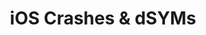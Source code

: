 ---
title: iOS Crashes & dSYMs
icon: fas fa-bug
position: 2
content_markdown: |-
  **Inapptics SDK** captures all crashes that occur in the app. A crash report contains backtraces with memory addresses that are not human-readable.

  ---

  ##### Symbolication

  In order to convert memory addresses into human-readable function names and line numbers, they need to be **symbolicated** first. In order to **symbolicate** a crash file, the matching **dSYM** file (generated during the build process of the binary) is required.

  ![Upload dSYM](images/upload-dsym-button.png)

  There are two main steps when **symbolicating** a crash report:
  1. Symbolicate system method calls (iOS Frameworks and Libraries)
  2. Symbolicate app mathod calls (Your code)

  We maintain a database of **dSYM** files for iOS Frameworks and Libraries and are able to **symbolicate** the backtraces of method calls by iOS.

  For **symbolicating** method calls in your code, **Inapptics SDK** will try to do this on the device without requiring a **dSYM** file, but depending on your project configuration, this may not be possible.

  In this case, we'll need the the specific **dSYM** file generated during the build process of your app.

  ---

  ##### Crash UUID

  Each crash has a **UUID**. It is an identifier generated for the crash based on app build type and device architecture. Crashes and dSYMs are associated with each other with the help of **UUIDs**.

  The same **dSYM** may contain symbols for multiple crashes with different **UUID**s. When looking for the missing **dSYM** for a crash to upload, you will need to find the **dSYM** that contains the symbols for the crash with the specific **UUID**. 
  
  When you click on the "Upload dSYM file" button, a popup will show up with the **UUID** of that particular crash, which you need to look for in dSYMs:

  ![Upload dSYM popup](images/upload-dsym-popup-uuid.png)

  When you open the popup from the **Crash List** page, there will be no UUID. That is because when uploading a **dSYM** from that page, we will automatically match it with the relevant crashes.
  Even when there is no matching crash found, we will store the **dSYM** and match it with future crashes.
  {: .info }
  
  ---

  ##### Finding local dSYM

  You can find a coresponding **dSYM** on the machine the app was built on. There are several ways for finding the matching **dSYM**:

  ###### **`mdfind` command**

  Assuming that you know the crash **UUID**, run the following command in terminal to find the matching **dSYM** and print its location:
  ``` bash
  mdfind "com_apple_xcode_dsym_uuids == YOUR_UUID"
  ```

  If the ```mdfind``` command fails to find the matching **dSYM**, you can look for the **dSYMs** manually. The location will be different for each project, depending on the build configuration. Possible locations are described below.
  {: .warning }

  ###### Products Folder

  When building an app in **Xcode**, it compiles the code and saves the built app along with dSYMs in a designated directory. The directory location varies based on build configuration.

  Open your project in **Xcode**, locate the **"Products"** folder in the Project Navigator on the left. Control-click on **"Products"** folder and select **Show in Finder**. This will open the folder where your app and its latest **dSYM** are located.

  ![Xcode Products](images/xcode-products.png)

  In order for the **dSYM** to be generated click on the project, go to **Build Settings** and make sure **"Debug Information Format"** is set to **"DWARF with dSYM"**.
  {: .warning }

  ###### xarchives

  If you are looking for the **dSYM** for a project archive, follow these steps:
  1. Open Xcode's **"Organizer Window"** *(Window -> Organizer)*
  2. Select your app from the list of apps on the left pane
  3. Select the archive from the list of archives
  4. Control-click on the selected archive and select **Show in Finder**
  ![Xcode Organizer](images/xcode-organizer.png)
  
  5. Control-click on the archive file in **Finder** and select **"Show Package Contents"**
  6. You should now see the folder called **"dSYMs"** that contains all the **dSYMs** for your app
  ![XCarchive dSYMs](images/xcarchive-dsyms.png)
  
  ##### Bitcode

  In 2015, Apple introduced **Bitcode**, which means instead of uploading a binary with all the architectures to be supported a bitcode compiled binary is uploaded and re-compiled into separate binaries for all the necessary architectures on Apple servers. This means when your users download your app from the **AppStore**, a much smaller binary supporting just the architecture of user's device is being downloaded.

  Bitcode has a direct impact on **dSYM**s because the binary is being re-compliled and as a result new **dSYM**s for each separate binary are being generated. Since this is happening on Apple's servers, there is no copy of the **dSYM**s on the machine it was originally built on.

  But, Apple provides the functionality for downloading the new **dSYM**s whenever you need them. And one of the cases you'll need them is when we need a **dSYM** to **symbolicate** a crash captured by **Inapptics SDK**.

  **Bitcode** is now mandatory for publishing apps to the **AppStore**.
  {: .warning }

  ###### Xcode Organizer

  Follow these steps to get the **dSYM**s for build that was uploaded to **iTunes Connect**:
  1. Open **Xcode**'s **"Organizer Window"** *(Window -> Organizer)*
  2. Select your app from the list of apps on the left pane
  3. Select the archive from the list of archives
  4. Click on **"Download dSYMs..."** button on the right pane
  5. **Xcode** will connect to your **iTunes Connect** account and download and add the **dSYM**s to the **```xcarchive```**.
  6. The folder containing the **dSYM** files should automatically open in **Finder**. *In case the folder does not open automatically, follow the steps for **```xcarchive```** (previous section) starting from step 4.*

  ###### iTunes Connect

  In case **Xcode* fails to download the **dSYM**s you can download them directly on **iTunes Connect** by following these steps:
  1. Go to [https://itunesconnect.apple.com/](https://itunesconnect.apple.com/)
  2. Click on **"My Apps"**
  3. Select the app you need **dSYM**s for
  4. Click on **"Activity"** tab
  5. Select the build you need **dSYM**s for
  6. On the build details page, click on the **"Download dSYM"** button
  ![iTunes Connect dSYM Download](images/itunes-dsym-download.png)
  

  ---

  ##### Verifying dSYM UUID

  In order to verify that you have the **dSYM** matching with the **UUID** run this command in terminal:
  ``` bash
  dwarfdump -u YOUR_DSYM_PATH
  ```

  ##### Uploading dSYM

  Once you have the matching **dSYM** file, click on the **"Upload dSYM"** button either on the **Crash List** or **Crash Detail** page.

  ![Upload dSYM](images/upload-dsym-popup.png)
  
  **dSYM** files are actually folders and since browser support for folder upload is still very limited we need you to `zip` the **dSYM** and upload the `zip` file.
  {: .warning }

  You can also upload multiple **dSYM**s at once by archiving them in a single `zip` file. We will extract and match the **dSYM**s with their corresponding crashes.
  {: .success }

  The process of matching **dSYM**s with crashes and **symbolicating** them takes few minutes. Once the process is completed, you should see function names and line numbers instead of memory addresses.
  {: .info }

---